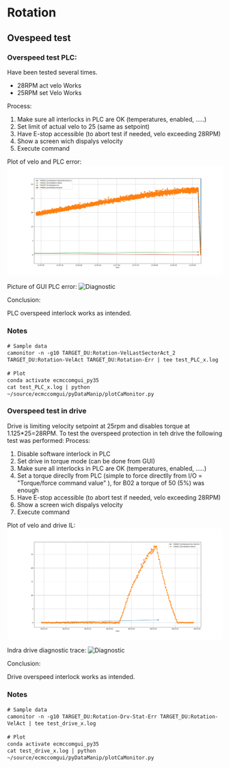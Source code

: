 # Rotation


## Ovespeed test
### Overspeed test PLC:
Have been tested several times.
* 28RPM act velo Works
* 25RPM set Velo Works

Process:
1. Make sure all interlocks in PLC are OK (temperatures, enabled, .....)
2. Set limit of actual velo to 25 (same as setpoint) 
3. Have E-stop accessible (to abort test if needed, velo exceeding 28RPM)
4. Show a screen wich dispalys velocity
5. Execute command


Plot of velo and PLC error:
![Results](overspeedIL_plc_plot.png)

Picture of GUI PLC error:
![Diagnostic](plcOverspeedILDiag.jpeg)


Conclusion:

PLC overspeed interlock works as intended.

### Notes
```
# Sample data
camonitor -n -g10 TARGET_DU:Rotation-VelLastSectorAct_2 TARGET_DU:Rotation-VelAct TARGET_DU:Rotation-Err | tee test_PLC_x.log

# Plot
conda activate ecmccomgui_py35
cat test_PLC_x.log | python ~/source/ecmccomgui/pyDataManip/plotCaMonitor.py 
```

### Overspeed test in drive
Drive is limiting velocity setpoint at 25rpm and disables torque at 1.125*25=28RPM.
To test the overspeed protection in teh drive the following test was performed:
Process:
1. Disable software interlock in PLC
2. Set drive in torque mode (can be done from GUI)
3. Make sure all interlocks in PLC are OK (temperatures, enabled, .....)
4. Set a torque direclly from PLC (simple to force directlly from I/O = "Torque/force command value" ), for B02 a torque of 50 (5%) was enough
5. Have E-stop accessible (to abort test if needed, velo exceeding 28RPM)
6. Show a screen wich dispalys velocity
7. Execute command

Plot of velo and drive IL:
![Results](overspeedIL_drive_plot.png)

Indra drive diagnostic trace:
![Diagnostic](driveOverspeedILDiag.jpeg)

Conclusion:

Drive overspeed interlock works as intended.

### Notes
```
# Sample data
camonitor -n -g10 TARGET_DU:Rotation-Drv-Stat-Err TARGET_DU:Rotation-VelAct | tee test_drive_x.log

# Plot
conda activate ecmccomgui_py35
cat test_drive_x.log | python ~/source/ecmccomgui/pyDataManip/plotCaMonitor.py 

``` 
